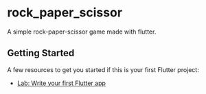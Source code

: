 # rock_paper_scissor

A simple rock-paper-scissor game made with flutter. 

## Getting Started

A few resources to get you started if this is your first Flutter project:

- [Lab: Write your first Flutter app](https://flutter.dev/docs/get-started/codelab)



